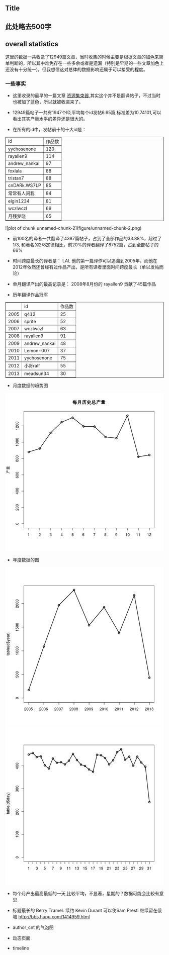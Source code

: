 ## Title
## 此处略去500字

## overall statistics




这里的数据一共收录了12949篇文章，当时收集的时候主要是根据文章的加色来简单判断的，所以其中难免存在一些多余或者是遗漏（特别是早期的一些文章加色上还没有十分统一)，但我想信这对总体的数据影响还属于可以接受的程度。

### 一些事实

* 这里收录的最早的一篇文章 [资源集束器][first],其实这个并不是翻译帖子，不过当时也被加了蓝色，所以就被收进来了。

[first]: http//bbs.hupu.com/48786.html   

* 12949篇帖子一共有1947个ID,平均每个id发帖6.65篇,标准差为10.74101,可以看出其实产量水平的差异还是很大的。

* 在所有的id中，发帖前十的十大id是：

<table border="1">
<tr>
<td>id</td><td>作品数</td></tr>
<tr>
<td>yychosenone</td><td>120</td></tr>
<tr>
<td>rayallen9</td><td>114</td></tr>
<tr>
<td>andrew_nankai</td><td>97</td></tr>
<tr>
<td>foxlala</td><td>88</td></tr>
<tr>
<td>tristan7</td><td>88</td></tr>
<tr>
<td>cnDARk.WS7LP</td><td>85</td></tr>
<tr>
<td>常常有人问我</td><td>84</td></tr>
<tr>
<td>elgin1234</td><td>81</td></tr>
<tr>
<td>wczlwczl</td><td>69</td></tr>
<tr>
<td>月残梦晓</td><td>65</td></tr>
</table>
![plot of chunk unnamed-chunk-2](figure/unnamed-chunk-2.png) 


* 前100名的译者一共翻译了4387篇帖子，占到了全部作品的33.88%，超过了1/3, 和著名的2/8定律相比，前20%的译者翻译了8752篇，占到全部帖子的66%

* 时间跨度最长的译者是：
LAL 他的第一篇译作可以追溯到2005年，而他在2012年依然还曾经有过作品产出，是所有译者里面时间跨度最长（单以发帖而论）

* 单月翻译产出的最高记录是： 2008年8月份的 rayallen9 贡献了45篇作品

* 历年翻译作品冠军
<table border="1">
<tr>
<td></td><td>id</td><td>作品数</td></tr>
<tr>
<td>2005</td><td>q412</td><td>25</td></tr>
<tr>
<td>2006</td><td>sprite</td><td>52</td></tr>
<tr>
<td>2007</td><td>wczlwczl</td><td>63</td></tr>
<tr>
<td>2008</td><td>rayallen9</td><td>91</td></tr>
<tr>
<td>2009</td><td>andrew_nankai</td><td>48</td></tr>
<tr>
<td>2010</td><td>Lemon-007</td><td>37</td></tr>
<tr>
<td>2011</td><td>yychosenone</td><td>75</td></tr>
<tr>
<td>2012</td><td>小哥ralf</td><td>55</td></tr>
<tr>
<td>2013</td><td>meadsun34</td><td>30</td></tr>
</table>


* 月度数据的趋势图

![plot of chunk unnamed-chunk-4](figure/unnamed-chunk-4.png) 


* 年度数据的图

![plot of chunk unnamed-chunk-5](figure/unnamed-chunk-51.png) ![plot of chunk unnamed-chunk-5](figure/unnamed-chunk-52.png) 


* 每个月产出最高最低的一天,比较平均，不显著，星期的？数据可能会比较有意思

* 标题最长的
Berry Tramel: 续约 Kevin Durant 可以使Sam Presti 继续留在俄城
http://bbs.hupu.com/1414959.html


* author_cnt 的气泡图

* 动态页面

* timeline

